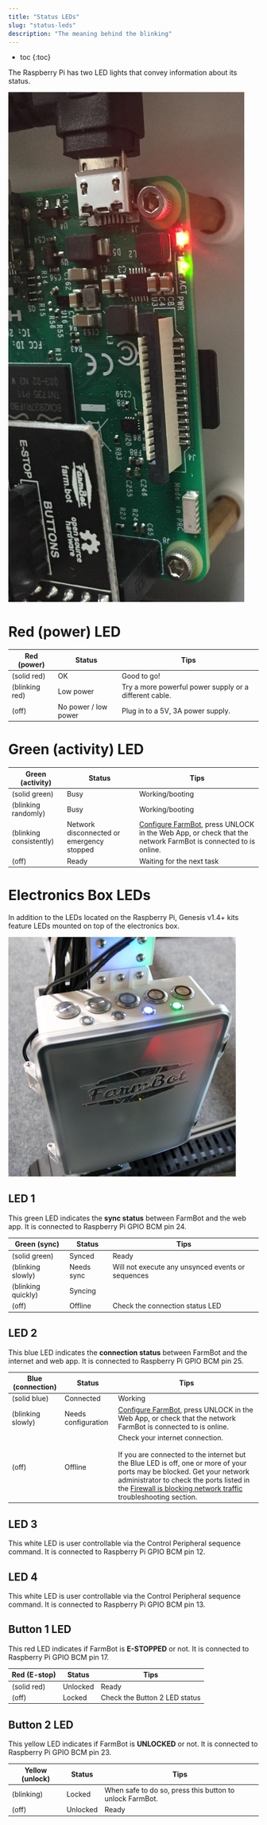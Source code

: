 ```yaml
---
title: "Status LEDs"
slug: "status-leds"
description: "The meaning behind the blinking"
---
```


* toc
{:toc}

The Raspberry Pi has two LED lights that convey information about its status.

![RASPBERRY_PI_LIGHTS.jpg](_images/RASPBERRY_PI_LIGHTS.jpg)

# Red (power) LED

|Red (power)                   |Status                        |Tips                          |
|------------------------------|------------------------------|------------------------------|
|<span class="fa fa-circle led red"></span> (solid red)|OK                            |Good to go!
|<span class="fa fa-sun-o led red"></span> (blinking red)|Low power                     |Try a more powerful power supply or a different cable.
|<span class="fa fa-circle-thin led red"></span>  (off)|No power / low power          |Plug in to a 5V, 3A power supply.

# Green (activity) LED

|Green (activity)              |Status                        |Tips                          |
|------------------------------|------------------------------|------------------------------|
|<span class="fa fa-circle led green"></span> (solid green)|Busy                          |Working/booting
|<span class="fa fa-sun-o led green"></span> (blinking randomly)|Busy                          |Working/booting
|<span class="fa fa-sun-o led green"></span> (blinking consistently)|Network disconnected or emergency stopped|[Configure FarmBot](configurator.md), press <span class="fb-button fb-yellow">UNLOCK</span> in the Web App, or check that the network FarmBot is connected to is online.
|<span class="fa fa-circle-thin led green"></span> (off)|Ready                         |Waiting for the next task



# Electronics Box LEDs

In addition to the LEDs located on the Raspberry Pi, Genesis v1.4+ kits feature LEDs mounted on top of the electronics box.

![LEDs.png](_images/LEDs.png)

## LED 1
This green LED indicates the **sync status** between FarmBot and the web app. It is connected to Raspberry Pi GPIO BCM pin 24.

|Green (sync)                  |Status                        |Tips                          |
|------------------------------|------------------------------|------------------------------|
|<span class="fa fa-circle led green"></span> (solid green)|Synced                        |Ready
|<span class="fa fa-sun-o led green"></span> (blinking slowly)|Needs sync                    |Will not execute any unsynced events or sequences
|<span class="fa fa-sun-o led green"></span> (blinking quickly)|Syncing                       |
|<span class="fa fa-circle-thin led green"></span> (off)|Offline                       |Check the connection status LED

## LED 2
This blue LED indicates the **connection status** between FarmBot and the internet and web app. It is connected to Raspberry Pi GPIO BCM pin 25.

|Blue (connection)             |Status                        |Tips                          |
|------------------------------|------------------------------|------------------------------|
|<span class="fa fa-circle saucer blue"></span> (solid blue)|Connected                     |Working
|<span class="fa fa-sun-o led blue"></span> (blinking slowly)|Needs configuration           |[Configure FarmBot](configurator.md), press <span class="fb-button fb-yellow">UNLOCK</span> in the Web App, or check that the network FarmBot is connected to is online.
|<span class="fa fa-circle-thin led blue"></span> (off)|Offline                       |Check your internet connection.<br><br>If you are connected to the internet but the Blue LED is off, one or more of your ports may be blocked. Get your network administrator to check the ports listed in the [Firewall is blocking network traffic](../../FarmBot-Software/troubleshooting/connecting-farmbot-to-the-web-app.md#6-firewall-is-blocking-network-traffic) troubleshooting section.

## LED 3
This white LED is user controllable via the <span class="fb-step fb-write-pin">Control Peripheral</span> sequence command. It is connected to Raspberry Pi GPIO BCM pin 12.

## LED 4
This white LED is user controllable via the <span class="fb-step fb-write-pin">Control Peripheral</span> sequence command. It is connected to Raspberry Pi GPIO BCM pin 13.

## Button 1 LED
This red LED indicates if FarmBot is **E-STOPPED** or not. It is connected to Raspberry Pi GPIO BCM pin 17.

|Red (E-stop)                  |Status                        |Tips                          |
|------------------------------|------------------------------|------------------------------|
|<span class="fa fa-circle led red"></span> (solid red)|Unlocked                      |Ready
|<span class="fa fa-circle-thin led red"></span> (off)|Locked                        |Check the Button 2 LED status

## Button 2 LED
This yellow LED indicates if FarmBot is **UNLOCKED** or not. It is connected to Raspberry Pi GPIO BCM pin 23.

|Yellow (unlock)               |Status                        |Tips                          |
|------------------------------|------------------------------|------------------------------|
|<span class="fa fa-sun-o led orange"></span> (blinking)|Locked                        |When safe to do so, press this button to unlock FarmBot.
|<span class="fa fa-circle-thin led orange"></span> (off)|Unlocked                      |Ready

